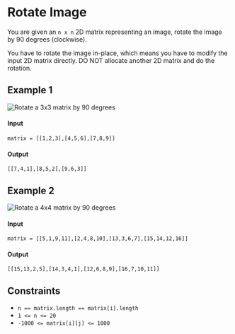 Rotate Image
================

You are given an `n x n` 2D matrix representing an image, rotate the image by 90 degrees (clockwise).

You have to rotate the image in-place, which means you have to modify the input 2D matrix directly. DO NOT allocate another 2D matrix and do the rotation.

Example 1
---------

![Rotate a 3x3 matrix by 90 degrees](https://assets.leetcode.com/uploads/2020/08/28/mat1.jpg)

#### Input

`matrix = [[1,2,3],[4,5,6],[7,8,9]]`

#### Output

`[[7,4,1],[8,5,2],[9,6,3]]`

Example 2
---------

![Rotate a 4x4 matrix by 90 degrees](https://assets.leetcode.com/uploads/2020/08/28/mat2.jpg)

#### Input

`matrix = [[5,1,9,11],[2,4,8,10],[13,3,6,7],[15,14,12,16]]`

#### Output

`[[15,13,2,5],[14,3,4,1],[12,6,8,9],[16,7,10,11]]`

Constraints
-----------

* `n == matrix.length == matrix[i].length`
* `1 <= n <= 20`
* `-1000 <= matrix[i][j] <= 1000`